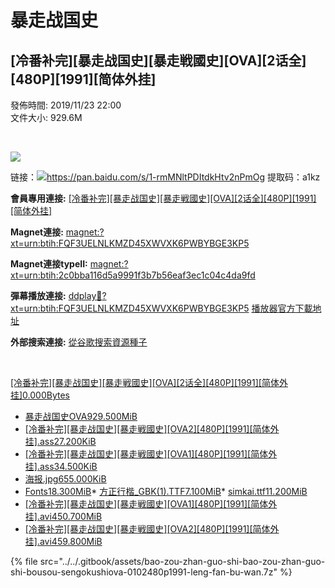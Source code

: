 # 暴走战国史

## ​\[冷番补完\]\[暴走战国史\]\[暴走戦國史\]\[OVA\]\[2话全\]\[480P\]\[1991\]\[简体外挂\]

 發佈時間: 2019/11/23 22:00  
文件大小: 929.6M

 ​‌​‌

![](https://s2.ax1x.com/2019/11/23/MqcCqg.jpg)

 链接：​​![](file:///C:/Users/hasee/AppData/Roaming/Tencent/QQTempSys/%W@GJ$ACOF%28TYDYECOKVDYB.png)https://pan.baidu.com/s/1-rmMNltPDItdkHtv2nPmOg 提取码：a1kz‌‌

 **會員專用連接:** [\[冷番补完\]\[暴走战国史\]\[暴走戦國史\]\[OVA\]\[2话全\]\[480P\]\[1991\]\[简体外挂\]](https://dl.dmhy.org/2019/11/23/2c0bba116d5a9991f3b7b56eaf3ec1c04c4da9fd.torrent)​‌‌

**Magnet連接:** [magnet:?xt=urn:btih:FQF3UELNLKMZD45XWVXK6PWBYBGE3KP5](magnet:?xt=urn:btih:FQF3UELNLKMZD45XWVXK6PWBYBGE3KP5&dn=&tr=http%3A%2F%2F104.238.198.186%3A8000%2Fannounce&tr=udp%3A%2F%2F104.238.198.186%3A8000%2Fannounce&tr=http%3A%2F%2Ftracker.openbittorrent.com%3A80%2Fannounce&tr=udp%3A%2F%2Ftracker3.itzmx.com%3A6961%2Fannounce&tr=http%3A%2F%2Ftracker4.itzmx.com%3A2710%2Fannounce&tr=http%3A%2F%2Ftracker.publicbt.com%3A80%2Fannounce&tr=http%3A%2F%2Ftracker.prq.to%2Fannounce&tr=http%3A%2F%2Fopen.acgtracker.com%3A1096%2Fannounce&tr=https%3A%2F%2Ft-115.rhcloud.com%2Fonly_for_ylbud&tr=http%3A%2F%2Ftracker1.itzmx.com%3A8080%2Fannounce&tr=http%3A%2F%2Ftracker2.itzmx.com%3A6961%2Fannounce&tr=udp%3A%2F%2Ftracker1.itzmx.com%3A8080%2Fannounce&tr=udp%3A%2F%2Ftracker2.itzmx.com%3A6961%2Fannounce&tr=udp%3A%2F%2Ftracker3.itzmx.com%3A6961%2Fannounce&tr=udp%3A%2F%2Ftracker4.itzmx.com%3A2710%2Fannounce)​‌‌

**Magnet連接typeII:** [magnet:?xt=urn:btih:2c0bba116d5a9991f3b7b56eaf3ec1c04c4da9fd](magnet:?xt=urn:btih:2c0bba116d5a9991f3b7b56eaf3ec1c04c4da9fd)​‌‌

**彈幕播放連接:** [ddplay:magnet:?xt=urn:btih:FQF3UELNLKMZD45XWVXK6PWBYBGE3KP5](ddplay:magnet?xt=urn:btih:FQF3UELNLKMZD45XWVXK6PWBYBGE3KP5&dn=&tr=http%3A%2F%2F104.238.198.186%3A8000%2Fannounce&tr=udp%3A%2F%2F104.238.198.186%3A8000%2Fannounce&tr=http%3A%2F%2Ftracker.openbittorrent.com%3A80%2Fannounce&tr=udp%3A%2F%2Ftracker3.itzmx.com%3A6961%2Fannounce&tr=http%3A%2F%2Ftracker4.itzmx.com%3A2710%2Fannounce&tr=http%3A%2F%2Ftracker.publicbt.com%3A80%2Fannounce&tr=http%3A%2F%2Ftracker.prq.to%2Fannounce&tr=http%3A%2F%2Fopen.acgtracker.com%3A1096%2Fannounce&tr=https%3A%2F%2Ft-115.rhcloud.com%2Fonly_for_ylbud&tr=http%3A%2F%2Ftracker1.itzmx.com%3A8080%2Fannounce&tr=http%3A%2F%2Ftracker2.itzmx.com%3A6961%2Fannounce&tr=udp%3A%2F%2Ftracker1.itzmx.com%3A8080%2Fannounce&tr=udp%3A%2F%2Ftracker2.itzmx.com%3A6961%2Fannounce&tr=udp%3A%2F%2Ftracker3.itzmx.com%3A6961%2Fannounce&tr=udp%3A%2F%2Ftracker4.itzmx.com%3A2710%2Fannounce) [播放器官方下載地址](http://www.dandanplay.com/?from=dmhy)​‌‌

**外部搜索連接:** [從谷歌搜索資源種子](https://www.google.com/search?oe=utf-8&q=2c0bba116d5a9991f3b7b56eaf3ec1c04c4da9fd)​‌‌

‌‌

 [\[冷番补完\]\[暴走战国史\]\[暴走戦國史\]\[OVA\]\[2话全\]\[480P\]\[1991\]\[简体外挂\]0.000Bytes](https://share.dmhy.org/topics/view/529542_OVA_2_480P_1991.html#)​‌‌

*  [暴走战国史OVA929.500MiB](https://share.dmhy.org/topics/view/529542_OVA_2_480P_1991.html#)​
  *  [\[冷番补完\]\[暴走战国史\]\[暴走戦國史\]\[OVA2\]\[480P\]\[1991\]\[简体外挂\].ass27.200KiB](https://share.dmhy.org/topics/view/529542_OVA_2_480P_1991.html#)​
  *  [\[冷番补完\]\[暴走战国史\]\[暴走戦國史\]\[OVA1\]\[480P\]\[1991\]\[简体外挂\].ass34.500KiB](https://share.dmhy.org/topics/view/529542_OVA_2_480P_1991.html#)​
  *  [海报.jpg655.000KiB](https://share.dmhy.org/topics/view/529542_OVA_2_480P_1991.html#)​
  *  [Fonts18.300MiB](https://share.dmhy.org/topics/view/529542_OVA_2_480P_1991.html#)​
    *  [方正行楷\_GBK\(1\).TTF7.100MiB](https://share.dmhy.org/topics/view/529542_OVA_2_480P_1991.html#)​
    *  [simkai.ttf11.200MiB](https://share.dmhy.org/topics/view/529542_OVA_2_480P_1991.html#)​
  *  [\[冷番补完\]\[暴走战国史\]\[暴走戦國史\]\[OVA1\]\[480P\]\[1991\]\[简体外挂\].avi450.700MiB](https://share.dmhy.org/topics/view/529542_OVA_2_480P_1991.html#)​
  *  [\[冷番补完\]\[暴走战国史\]\[暴走戦國史\]\[OVA2\]\[480P\]\[1991\]\[简体外挂\].avi459.800MiB](https://share.dmhy.org/topics/view/529542_OVA_2_480P_1991.html#)​

{% file src="../../.gitbook/assets/bao-zou-zhan-guo-shi-bao-zou-zhan-guo-shi-bousou-sengokushiova-0102480p1991-leng-fan-bu-wan.7z" %}

